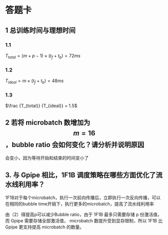 # 答题卡

## 1 总训练时间与理想时间

### 1.1
$T_{total} = (m + p - 1) \times (t_f + t_b) = 72ms$

### 1.2

$T_{ideal} = m \times (t_f + t_b) = 48ms$

### 1.3

$\frac {T_{total}} {T_{ideal}} = 1.5$

## 2 若将 microbatch 数增加为 $$m = 16$$，bubble ratio 会如何变化？请分析并说明原因

会变小，因为等待开始和结束的时间变小了

## 3. 与 Gpipe 相比，1F1B 调度策略在哪些方面优化了流水线利用率？

1F1B对于每个microbatch，执行一次前向传播后，立即执行一次反向传播，可以在相同的bubble time开销下，执行更多的microbatch，提高了流水线利用率

由（2）得提高p可以减少Bubble ratio，由于 1F1B 最多只需要存储 p 份激活值，而 Gpipe 需要存储全部激活值， microbatch 数提升受到显存限制，所以 1F1B 比 Gpipe 更支持提高 microbatch 的数量。